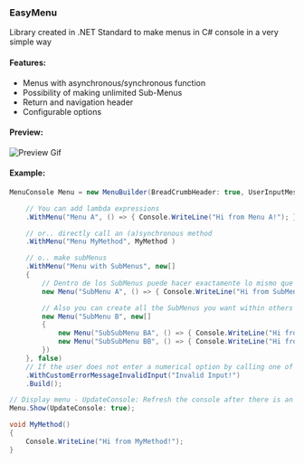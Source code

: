 ### EasyMenu 

Library created in .NET Standard to make menus in C# console in a very simple way

#### Features:
- Menus with asynchronous/synchronous function
- Possibility of making unlimited Sub-Menus
- Return and navigation header
- Configurable options

#### Preview:
![Preview Gif](https://i.ibb.co/8K6Vy8c/ek4f7.gif)

#### Example:

```cs
MenuConsole Menu = new MenuBuilder(BreadCrumbHeader: true, UserInputMessage: "Choose:", PageNavigationSeparator: "-")

    // You can add lambda expressions
    .WithMenu("Menu A", () => { Console.WriteLine("Hi from Menu A!"); } )

    // or.. directly call an (a)synchronous method
    .WithMenu("Menu MyMethod", MyMethod )

    // o.. make subMenus
    .WithMenu("Menu with SubMenus", new[]
    {
        // Dentro de los SubMenus puede hacer exactamente lo mismo que en .WithMenu
        new Menu("SubMenu A", () => { Console.WriteLine("Hi from SubMenu A!"); }),

        // Also you can create all the SubMenus you want within others
        new Menu("SubMenu B", new[]
        {
            new Menu("SubSubMenu BA", () => { Console.WriteLine("Hi from SubSubMenu BA!"); }),
            new Menu("SubSubMenu BB", () => { Console.WriteLine("Hi from SubSubMenu BB!"); }),
        })
    }, false)
    // If the user does not enter a numerical option by calling one of the Menus, this error message will appear
    .WithCustomErrorMessageInvalidInput("Invalid Input!")
    .Build();

// Display menu - UpdateConsole: Refresh the console after there is an error
Menu.Show(UpdateConsole: true);

void MyMethod()
{
    Console.WriteLine("Hi from MyMethod!");
}
```
